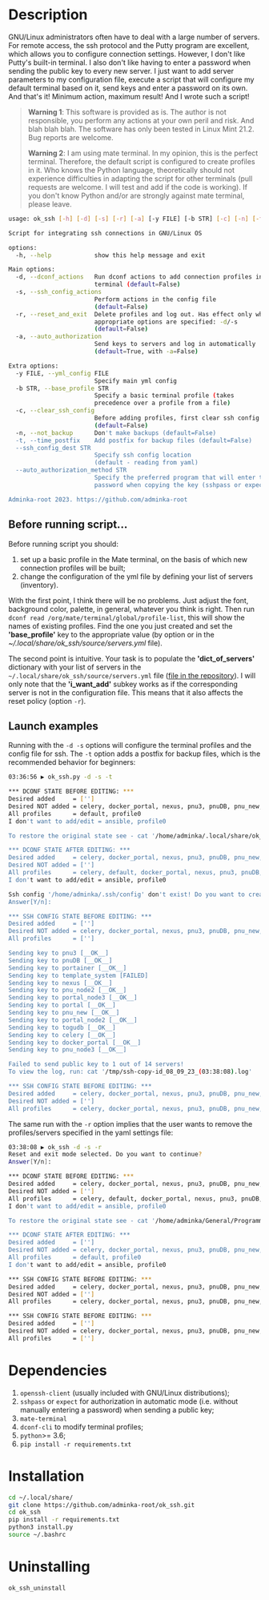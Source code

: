 # Description
GNU/Linux administrators often have to deal with a large number of servers. For remote access, the ssh protocol and the Putty program are excellent, which allows you to configure connection settings. However, I don't like Putty's built-in terminal. I also don't like having to enter a password when sending the public key to every new server. I just want to add server parameters to my configuration file, execute a script that will configure my default terminal based on it, send keys and enter a password on its own. And that's it! Minimum action, maximum result! And I wrote such a script!

> **Warning 1**: This software is provided as is. The author is not responsible, you perform any actions at your own peril and risk. And blah blah blah. The software has only been tested in Linux Mint 21.2. Bug reports are welcome.
>
> **Warning 2**: I am using mate terminal. In my opinion, this is the perfect terminal. Therefore, the default script is configured to create profiles in it. Who knows the Python language, theoretically should not experience difficulties in adapting the script for other terminals (pull requests are welcome. I will test and add if the code is working). If you don't know Python and/or are strongly against mate terminal, please leave.

```bash
usage: ok_ssh [-h] [-d] [-s] [-r] [-a] [-y FILE] [-b STR] [-c] [-n] [-t] [--ssh_config_dest STR] [--auto_authorization_method STR]

Script for integrating ssh connections in GNU/Linux OS

options:
  -h, --help            show this help message and exit

Main options:
  -d, --dconf_actions   Run dconf actions to add connection profiles in
                        terminal (default=False)
  -s, --ssh_config_actions
                        Perform actions in the config file
                        (default=False)
  -r, --reset_and_exit  Delete profiles and log out. Has effect only when
                        appropriate options are specified: -d/-s 
                        (default=False)
  -a, --auto_authorization
                        Send keys to servers and log in automatically 
                        (default=True, with -a=False)

Extra options:
  -y FILE, --yml_config FILE
                        Specify main yml config
  -b STR, --base_profile STR
                        Specify a basic terminal profile (takes 
                        precedence over a profile from a file)
  -c, --clear_ssh_config
                        Before adding profiles, first clear ssh config
                        (default=False)
  -n, --not_backup      Don't make backups (default=False)
  -t, --time_postfix    Add postfix for backup files (default=False)
  --ssh_config_dest STR
                        Specify ssh config location 
                        (default - reading from yaml)
  --auto_authorization_method STR
                        Specify the preferred program that will enter the 
                        password when copying the key (sshpass or expect)

Adminka-root 2023. https://github.com/adminka-root
```

## Before running script...

Before running script you should:

1) set up a basic profile in the Mate terminal, on the basis of which new connection profiles will be built;
2) change the configuration of the yml file by defining your list of servers (inventory).

With the first point, I think there will be no problems. Just adjust the font, background color, palette, in general, whatever you think is right. Then run `dconf read /org/mate/terminal/global/profile-list`, this will show the names of existing profiles. Find the one you just created and set the **'base_profile'** key to the appropriate value (by option or in the *~/.local/share/ok_ssh/source/servers.yml* file).

The second point is intuitive. Your task is to populate the **'dict_of_servers'** dictionary with your list of servers in the `~/.local/share/ok_ssh/source/servers.yml` file ([file in the repository](https://github.com/adminka-root/ok_ssh/blob/master/source/servers.yml)). I will only note that the **'i_want_add'** subkey works as if the corresponding server is not in the configuration file. This means that it also affects the reset policy (option `-r`).

## Launch examples

Running with the `-d -s` options will configure the terminal profiles and the config file for ssh. The `-t` option adds a postfix for backup files, which is the recommended behavior for beginners:
```bash
03:36:56 ▶ ok_ssh.py -d -s -t

*** DCONF STATE BEFORE EDITING: ***
Desired added     = ['']
Desired NOT added = celery, docker_portal, nexus, pnu3, pnuDB, pnu_new, pnu_node2, pnu_node3, portainer, portal, portal_node2, portal_node3, template_system, togudb
All profiles      = default, profile0
I don't want to add/edit = ansible, profile0

To restore the original state see - cat '/home/adminka/.local/share/ok_ssh/dconf_restore_08_09_23_(03:37:33).txt'

*** DCONF STATE AFTER EDITING: ***
Desired added     = celery, docker_portal, nexus, pnu3, pnuDB, pnu_new, pnu_node2, pnu_node3, portainer, portal, portal_node2, portal_node3, template_system, togudb
Desired NOT added = ['']
All profiles      = celery, default, docker_portal, nexus, pnu3, pnuDB, pnu_new, pnu_node2, pnu_node3, portainer, portal, portal_node2, portal_node3, profile0, template_system, togudb
I don't want to add/edit = ansible, profile0

Ssh config '/home/adminka/.ssh/config' don't exist! Do you want to create?
Answer[Y/n]: 

*** SSH CONFIG STATE BEFORE EDITING: ***
Desired added     = ['']
Desired NOT added = celery, docker_portal, nexus, pnu3, pnuDB, pnu_new, pnu_node2, pnu_node3, portainer, portal, portal_node2, portal_node3, template_system, togudb
All profiles      = ['']

Sending key to pnu3 [__OK__]
Sending key to pnuDB [__OK__]
Sending key to portainer [__OK__]
Sending key to template_system [FAILED]
Sending key to nexus [__OK__]
Sending key to pnu_node2 [__OK__]
Sending key to portal_node3 [__OK__]
Sending key to portal [__OK__]
Sending key to pnu_new [__OK__]
Sending key to portal_node2 [__OK__]
Sending key to togudb [__OK__]
Sending key to celery [__OK__]
Sending key to docker_portal [__OK__]
Sending key to pnu_node3 [__OK__]

Failed to send public key to 1 out of 14 servers!
To view the log, run: cat '/tmp/ssh-copy-id_08_09_23_(03:38:08).log'

*** SSH CONFIG STATE BEFORE EDITING: ***
Desired added     = celery, docker_portal, nexus, pnu3, pnuDB, pnu_new, pnu_node2, pnu_node3, portainer, portal, portal_node2, portal_node3, template_system, togudb
Desired NOT added = ['']
All profiles      = celery, docker_portal, nexus, pnu3, pnuDB, pnu_new, pnu_node2, pnu_node3, portainer, portal, portal_node2, portal_node3, template_system, togudb
```

The same run with the `-r` option implies that the user wants to remove the profiles/servers specified in the yaml settings file:
```bash
03:38:08 ▶ ok_ssh -d -s -r
Reset and exit mode selected. Do you want to continue?
Answer[Y/n]: 

*** DCONF STATE BEFORE EDITING: ***
Desired added     = celery, docker_portal, nexus, pnu3, pnuDB, pnu_new, pnu_node2, pnu_node3, portainer, portal, portal_node2, portal_node3, template_system, togudb
Desired NOT added = ['']
All profiles      = celery, default, docker_portal, nexus, pnu3, pnuDB, pnu_new, pnu_node2, pnu_node3, portainer, portal, portal_node2, portal_node3, profile0, template_system, togudb
I don't want to add/edit = ansible, profile0

To restore the original state see - cat '/home/adminka/General/Programming/Ssh/dconf_restore.txt'

*** DCONF STATE AFTER EDITING: ***
Desired added     = ['']
Desired NOT added = celery, docker_portal, nexus, pnu3, pnuDB, pnu_new, pnu_node2, pnu_node3, portainer, portal, portal_node2, portal_node3, template_system, togudb
All profiles      = default, profile0
I don't want to add/edit = ansible, profile0

*** SSH CONFIG STATE BEFORE EDITING: ***
Desired added     = celery, docker_portal, nexus, pnu3, pnuDB, pnu_new, pnu_node2, pnu_node3, portainer, portal, portal_node2, portal_node3, template_system, togudb
Desired NOT added = ['']
All profiles      = celery, docker_portal, nexus, pnu3, pnuDB, pnu_new, pnu_node2, pnu_node3, portainer, portal, portal_node2, portal_node3, template_system, togudb

*** SSH CONFIG STATE BEFORE EDITING: ***
Desired added     = ['']
Desired NOT added = celery, docker_portal, nexus, pnu3, pnuDB, pnu_new, pnu_node2, pnu_node3, portainer, portal, portal_node2, portal_node3, template_system, togudb
All profiles      = ['']
```


# Dependencies

1) ``openssh-client`` (usually included with GNU/Linux distributions);
2) ``sshpass`` or ``expect`` for authorization in automatic mode (i.e. without manually entering a password) when sending a public key;
3) ``mate-terminal``
4) ``dconf-cli`` to modify terminal profiles;
5) ``python``>= 3.6;
6) ``pip install -r requirements.txt``

# Installation
```bash
cd ~/.local/share/
git clone https://github.com/adminka-root/ok_ssh.git
cd ok_ssh
pip install -r requirements.txt
python3 install.py
source ~/.bashrc
```

# Uninstalling
```bash
ok_ssh_uninstall
```